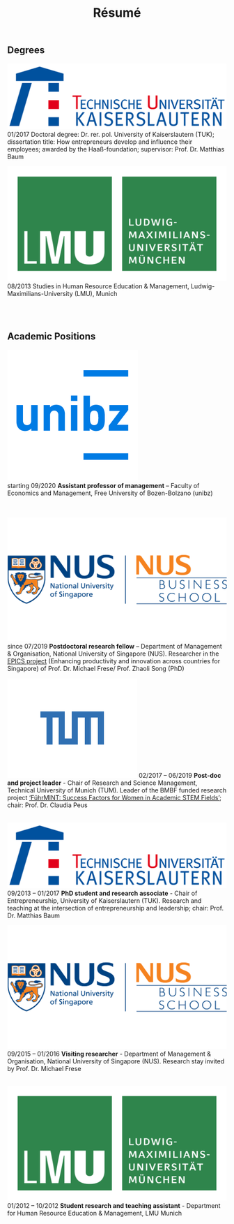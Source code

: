 ﻿---
title: "Résumé"
bg: orange
color: black
fa-icon: graduation-cap 
---

## Degrees

<img alt="TUK" src="./img/Tu_kaiserslautern.svg" class="logos"> 01/2017 Doctoral degree: Dr. rer. pol.
University of Kaiserslautern (TUK); dissertation title: How entrepreneurs develop and influence their employees; awarded by the Haaß-foundation; supervisor: Prof. Dr. Matthias Baum

<img alt="LMU" src="./img/LMU Logo.png" class="logos"> 08/2013 Studies in Human Resource Education & Management, Ludwig-Maximilians-University (LMU), Munich

<br/> <br/> 

## Academic Positions

<img alt="unibz" src="./img/unibz.png" class="logos"> <br/> starting 09/2020	**Assistant professor of management** – Faculty of Economics and Management, Free University of Bozen-Bolzano (unibz) <br/> <br/> <br/>

<img alt="NUS" src="./img/NUS Logo.png" class="logos"> since 07/2019	**Postdoctoral research fellow** – Department of Management & Organisation, National University of Singapore (NUS).
Researcher in the [EPICS project](https://bizfaculty.nus.edu.sg/epics/) (Enhancing productivity and innovation across countries for Singapore) of Prof. Dr. Michael Frese/ Prof. Zhaoli Song (PhD)

<img alt="TUM" src="./img/TUM.svg" class="logos"> 02/2017 – 06/2019	**Post-doc and project leader** - Chair of Research and Science Management, Technical University of Munich (TUM).
Leader of the BMBF funded research project [‘FührMINT: Success Factors for Women in Academic STEM Fields’](https://www.rm.wi.tum.de/fuehrmint/projekt-fuehrmint/); chair: Prof. Dr. Claudia Peus <br/><br/>

<img alt="TUK" src="./img/Tu_kaiserslautern.svg" class="logos"> 09/2013 – 01/2017	**PhD student and research associate** - Chair of Entrepreneurship, University of Kaiserslautern (TUK).
Research and teaching at the intersection of entrepreneurship and leadership; chair: Prof. Dr. Matthias Baum <br/> 

<img alt="NUS" src="./img/NUS Logo.png" class="logos"> 09/2015 – 01/2016	**Visiting researcher** - Department of Management & Organisation, National University of Singapore (NUS).
Research stay invited by Prof. Dr. Michael Frese <br/> <br/> 

<img alt="LMU" src="./img/LMU Logo.png" class="logos"> 01/2012 – 10/2012	**Student research and teaching assistant** - Department for Human Resource Education & Management, LMU Munich

